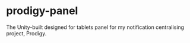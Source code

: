 # prodigy-panel
The Unity-built designed for tablets panel for my notification centralising project, Prodigy.

